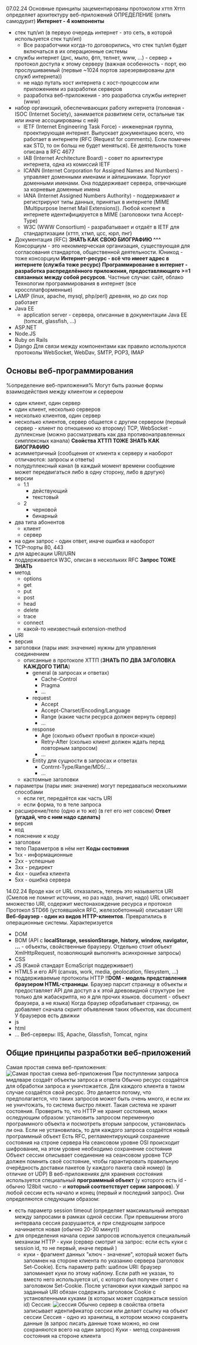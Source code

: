 07.02.24
Основные принципы зацементированы протоколом хттп
Хттп определяет архитектуру веб-приложений
ОПРЕДЕЛЕНИЕ (опять самодурит) **Интернет - 4 компоненты**
  - стек тцп/ип (в первую очередь интернет - это сеть, в которой используется стек тцп/ип)
    - Все разработчики когда-то договорились, что стек тцп/ип будет включаться в их операционные системы
  - службы интернет (днс, мыло, фтп, телнет, www, ...) - сервер + протокол доступа к этому серверу (важная особенность - порт, ею прослушиваемый (первые ~1024 портов зарезервированы для служб интернета))
    - не надо путать хост интернета с хост-процессом или приложением из разработки серверов
    - разработка веб-приложения - это разработка службы интернет (www)
  - набор организций, обеспечивающих работу интернета (головная - ISOC (Internet Society), занимается развитием сети, остальные так или иначе ассоциированы с ней)
    - IETF (Internet Engineering Task Force) - инженерная группа, проектирующая интернет. Выпускает документацию всего, что работает в интернете (RFC (Request for comments). Если помечен как STD, то он больш не будет меняться). Её деятельность тоже описана в RFC 4677
    - IAB (Internet Architecture Board) - совет по архитектуре интернета, одна из комиссий IETF
    - ICANN (Internet Corporation for Assigned Names and Numbers) - управляет доменными именами и айпишниками. Торгуют доменными именами. Она поддерживает сервера, отвечающие за корневые доменные имена
    - IANA (Internet Assigned Numbers Authority) - поддерживают и регистрируют типы данных, принятых в интернете (MIME (Multipurpose Inernet Mail Extensions)). Любой контент в интернете идентифицируется в MIME (заголовоки типа Accept-Type)
    - W3C (WWW Consortium) - разрабатывает и отдаёт в IETF для стандартизации (хттп, хтмл, цсс, юрл, пнг)
  - Документация (RFC)
**ЗНАТЬ КАК СВОЮ БИОГРАФИЮ ^^^**
Консорциум - это некоммерческая организация, существующая для согласования стандартов, общественной деятельности. Юникод - тоже консорциум
**Интернет-ресурс - всё что имеет адрес в интернете (служба тоже ресурс)**
**Программирование в интернет - разработка распределённого приложения, предоставляющего >=1 связанных между собой ресурсов**. Частные случаи: сайт, облако
Технологии программирования в интернет (все кроссплатформенные)
  - LAMP (linux, apache, mysql, php/perl) древняя, но до сих пор работает
  - Java EE
    - application server - сервера, описанные в документации Java EE (tomcat, glassfish, ...)
  - ASP.NET
  - Node.JS
  - Ruby on Rails
  - Django
Для связи между компонентами как правило используются протоколы WebSocket, WebDav, SMTP, POP3, IMAP

## Основы веб-программирования
%определение веб-приложения%
Могут быть разные формы взаимодействия между клиентом и сервером
  - один клиент, один сервер
  - один клиент, несколько серверов
  - несколько клиентов, один сервер
  - несколько клиентов, сервер общается с другим сервером (первый сервер - клиент по отношению ко второму)
TCP, WebSocket - дуплексные (можно рассматривать как два противонаправленных симплексных канала)
**Свойства ХТТП ТОЖЕ ЗНАТЬ КАК БИОГРАФИЮ**
  - асимметричный (сообщения от клиента к серверу и наоборот отличаются: запросы и ответы)
  - полудуплексный канал (в каждый момент времени сообщение может передвигаться либо в одну сторону, либо в другую)
  - версии
    - 1.1
      - действующий
      - текстовый
    - 2
      - черновой
      - бинарный
  - два типа абонентов
    - клиент
    - сервер
  - на один запрос - один ответ, иначе ошибка и наоборот
  - TCP-порты 80, 443
  - для адресации URI/URN
  - поддерживается W3C, описан в нескольких RFC
**Запрос ТОЖЕ ЗНАТЬ**
  - метод
    - options
    - get
    - put
    - post
    - head
    - delete
    - trace
    - connect
    - какой-то неизвестный extension-method
  - URI
  - версия
  - заголовки (пары имя: значение) нужны для управления соединением
    - описанные в протоколе ХТТП (**ЗНАТЬ ПО ДВА ЗАГОЛОВКА КАЖДОГО ТИПА**)
      - general (в запросах и ответах)
        - Cache-Control
        - Pragma
        - ...
      - request
        - Accept
        - Accept-Charset/Encoding/Language
        - Range (какие части ресурса должен вернуть сервер)
        - ...
      - response
        - Age (сколько объект пробыл в прокси-кэше)
        - Retry-After (сколько клиент должен ждать перед повторным запросом)
        - ...
      - Entity для сущности в запросах и ответах
        - Contrnt-Type/Range/MD5/...
        - ...
    - кастомные заголовки
  - параметры (пары имя: значение) могут передаваться несколькими способами
    - если гет, передаётся как часть URI
    - если форма, то в теле запроса
  - расширение/тело (одно и то же) (в гет его нет совсем)
**Ответ (угадай, что с ним надо сделать)**
  - версия
  - код
  - пояснение к коду
  - заголовки
  - тело
Параметров в нём нет
**Коды состояния**
  - 1xx - информационные
  - 2xx - успешные
  - 3xx - редирект
  - 4xx - ошибка клиента
  - 5xx - ошибка сервера

14.02.24
Вроде как от URL отказались, теперь это называется URI (Смелов не помнит источник, но раз надо, значит, надо)
URL описывает множество URI, содержит местонахождение ресурса и протокол
Протокол STD66 (устоявшийся RFC, железобетонный) описывает URI
**Веб-браузер - один из видов HTTP-клиентов**. Превратились в операционные системы. Характеризуется
  - DOM
  - BOM (API с **localStorage, sessionStorage, history, window, navigator, ...** - объекты, свойственные браузеру. Отдельно стоит объект XmlHttpRequest, позволяющий выполнять асинхронные запросы)
  - CSS
  - JS (Какой стандарт EcmaScript поддерживает)
  - HTML5 и его API (canvas, work, media, geolocation, filesystem, ...)
  - поддерживаемые протоколы HTTP
!!**DOM -  модель представления браузером HTML-страницы**. Браузер парсит страницу в объекты и предоставляет API для доступ а к этой древовидной структуре (не только для жабаскрипта, но я для прочих языков. document - объект браузера, а не языка)
Когда браузер обрабатывает страницу, он добавляет сначала скрипт объявления таких объектов, как document
У браузеров есть движки
  - js
  - html
  - ...
Веб-серверы: IIS, Apache, Glassfish, Tomcat, nginx

## Общие принципы разработки веб-приложений
Самая простая схема веб-приложения:
![Самая простая схема веб-приложения](Самая_простая_схема_веб-приложения.png)
При поступлении запроса мидлваре создаёт объекты запроса и ответа
Обычно ресурс создаётся для обработки запроса и уничтожается. Для каждого клиента в таком случае создаётся свой ресурс. Это делается потому, что предполагается, что таких запросов может быть очень много, и если их не уничтожать, то система быстро ляжет. Такая система не хранит состояния.
Проверить то, что HTTP не хранит состояния, можн оследующим образом: установить запросом переменную программного объекта и посмотреть вторым запросом, установилась ли она. Если не установилась, то для каждого запроса создаётся новый программный объект
Есть RFC, регламентирующий сохранение состояния на строне сервера
На сеансовом уровне OSI происходит шифрование, на этом уровне необходимо сохранение состояния
Объект сессии описывает соединение на сеансовом уровне
TCP должен помнить своё состояние, чтобы гарантировать правильную очерёдность доставки пакетов (у каждого пакета свой номер) (в отличие от UDP)
В веб-приложениях для хранения состояния используется специальный **программный объект** (у которого есть id - обычно 128bit число - и **который соответствует серии запросов**). У любой сессии есть начало и конец (первый и последний запрос). Они определяются следующим образом:
  - есть параметр session timeout (определяет максимальный интервал между запросами в рамках одной сессии. При превышении этого интервала сессия разрушается, и при следующем запросе начинается новая (обычно 20-30 минут))
  - для определения начала серии запросов используется специальный механизм HTTP - куки (сервер смотрит на запрос: если есть куки с session id, то не первый, иначе первый )
    - куки - фрагмент данных "ключ - значение", который может быть запомнен на стороне клиента по указанию сервера (заголовок Set-Cookie). Есть параметр path: шаблон URI: браузер запоминает куки по этому наблону. Если path не указан, то вместо него используется uri, с которго был получен ответ с заголовком Set-Cookie. После установки куки каждый запрос на заданный URI обязан содержать заголовок Cookie с установленными куками (в которых может содержаться session id)
Сессия:
![сессия](сессия.png)
Обычно сервер в свойства ответа записывает идентификатор сессии или делает ссылку на объект сессии
Сессия - одно из хранилищ, в котором можно сохранять данные (в запрос писать данные тоже можно, но они сохраняются всего на один запрос)
Куки - метод сохранения состояния на стороне клиента